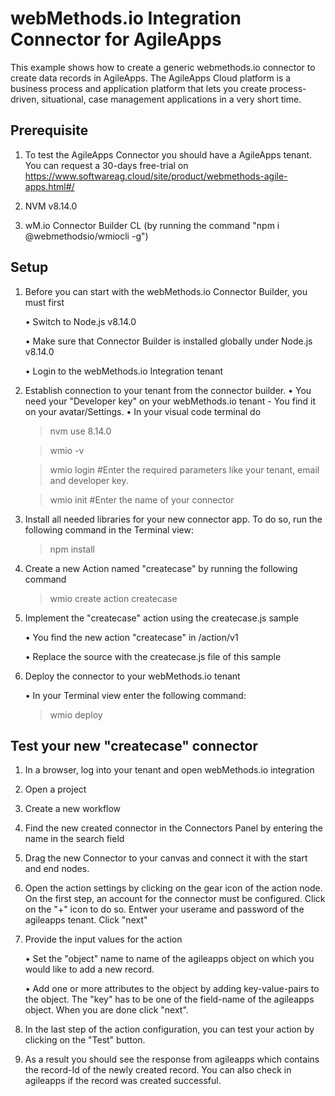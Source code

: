 # webMethods.io Integration Connector for AgileApps

This example shows how to create a generic webmethods.io connector to create data records in AgileApps. The AgileApps Cloud platform is a business process and application platform that lets you create process-driven, situational, case management applications in a very short time.  

## Prerequisite

1. To test the AgileApps Connector you should have a AgileApps tenant. You can request a 30-days free-trial on https://www.softwareag.cloud/site/product/webmethods-agile-apps.html#/

2. NVM v8.14.0

3. wM.io Connector Builder CL (by running the command "npm i @webmethodsio/wmiocli -g") 



## Setup

1. Before you can start with the webMethods.io Connector Builder, you must first 

    • Switch to Node.js v8.14.0

    • Make sure that Connector Builder is installed globally under Node.js v8.14.0

    • Login to the webMethods.io Integration tenant

2. Establish connection to your tenant from the connector builder.
    • You need your "Developer key" on your webMethods.io tenant - You find it on your avatar/Settings.
    • In your visual code terminal do

    > nvm use 8.14.0

    > wmio -v

    > wmio login #Enter the required parameters like your tenant, email and developer key. 

    > wmio init #Enter the name of your connector

3. Install all needed libraries for your new connector app. To do so, run the following command in the Terminal view:
    > npm install

4. Create a new Action named "createcase" by running the following command 
    > wmio create action createcase

5. Implement the "createcase" action using the createcase.js sample

    • You find the new action "createcase" in /action/v1

    • Replace the source with the createcase.js file of this sample

6. Deploy the connector to your webMethods.io tenant

    • In your Terminal view enter the following command:
    > wmio deploy


## Test your new "createcase" connector

1. In a browser, log into your tenant and open webMethods.io integration

2. Open a project 

3. Create a new workflow

4. Find the new created connector in the Connectors Panel by entering the name in the search field

5. Drag the new Connector to your canvas and connect it with the start and end nodes.

6. Open the action settings by clicking on the gear icon of the action node. On the first step, an account for the connector must be configured. Click on the "+" icon to do so. Entwer your userame and password of the agileapps tenant. Click "next"

7. Provide the input values for the action

    • Set the "object" name to name of the agileapps object on which you would like to add a new record.

    • Add one or more attributes to the object by adding key-value-pairs to the object. The "key" has to be one of the field-name of the agileapps object. When you are done click "next".

8. In the last step of the action configuration, you can test your action by clicking on the "Test" button.

9. As a result you should see the response from agileapps which contains the record-Id of the newly created record. You can also check in agileapps if the record was created successful.


